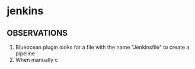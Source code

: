 # jenkins

## OBSERVATIONS


1. Blueocean plugin looks for a file with the name "Jenkinsfile" to create a pipeline 
2. When manually c